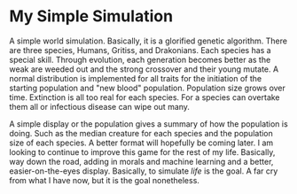 # My Simple Simulation
A simple world simulation. Basically, it is a glorified genetic algorithm. There are three species, Humans, Gritiss, and Drakonians.
Each species has a special skill. Through evolution, each generation becomes better as the weak are weeded out and the strong crossover and their young mutate. A normal distribution is implemented for all traits for the initiation of the starting population and "new blood" population. Population size grows over time. Extinction is all too real for each species. For a species can overtake them all or infectious disease can wipe out many. 

A simple display or the population gives a summary of how the population is doing. Such as the median creature for each species and the population size of each species. A better format will hopefully be coming later. I am looking to continue to improve this game for the rest of my life. Basically, way down the road, adding in morals and machine learning and a better, easier-on-the-eyes display. Basically,  to simulate *life* is the goal. A far cry from what I have now, but it is the goal nonetheless. 
